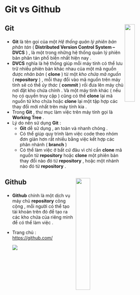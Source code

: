 # Git vs Github
## **Git**            <img src=https://i.imgur.com/gqnk7Q0.png align=right width=25%></p>
- **Git** là tên gọi của một *Hệ thống quản lý phiên bản phân tán* ( **Distributed Version Control System – DVCS** ) , là một trong những hệ thống quản lý phiên bản phân tán phổ biến nhất hiện nay . 
- **DVCS** nghĩa là hệ thống giúp mỗi máy tính có thể lưu trữ nhiều phiên bản khác nhau của một mã nguồn được *nhân bản* ( **clone** ) từ một *kho chứa mã nguồn* ( **repository** ) , mỗi thay đổi vào mã nguồn trên máy tính sẽ có thể *ủy thác* ( **commit** ) rồi đưa lên máy chủ nơi đặt kho chứa chính . Và một máy tính khác ( nếu họ có quyền truy cập ) cũng có thể **clone** lại mã nguồn từ kho chứa hoặc **clone** lại một tập hợp các thay đổi mới nhất trên máy tính kia .
- Trong **Git** , thư mục làm việc trên máy tính gọi là **Working Tree** .
- Lý do nên sử dụng **Git** :
    - **Git** dễ sử dụng , an toàn và nhanh chóng .
    - Có thể giúp quy trình làm việc code theo nhóm đơn giản hơn rất nhiều bằng việc kết hợp các phân nhánh ( **branch** )
    - Có thể làm việc ở bất cứ đâu vì chỉ cần **clone** mã nguồn từ **repository** hoặc **clone** một phiên bản thay đổi nào đó từ **repository** , hoặc một nhánh nào đó từ **repository** .
## **Github** <img src=https://i.imgur.com/DiHjJDZ.png align=right width=30%></p>
- **Github** chính là một dịch vụ máy chủ **repository** công cộng , mỗi người có thể tạo tài khoản trên đó để tạo ra các kho chứa của riêng mình để có thể làm việc .
- Trang chủ : https://github.com/

    <img src=https://i.imgur.com/bHjC171.png>